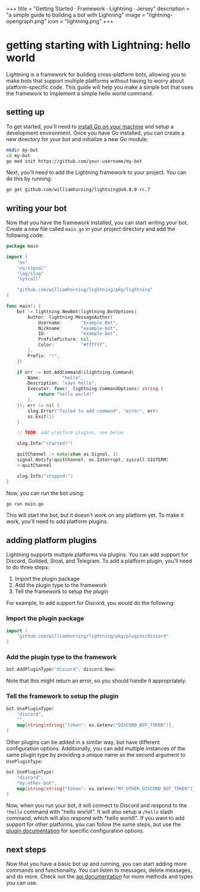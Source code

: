 +++
title = "Getting Started · Framework · Lightning · Jersey"
description = "a simple guide to building a bot with Lightning"
image = "lightning-opengraph.png"
icon = "lightning.png"
+++

# getting starting with Lightning: hello world

Lightning is a framework for building cross-platform bots, allowing you to make
bots that support multiple platforms without having to worry about
platform-specific code. This guide will help you make a simple bot that uses
the framework to implement a simple hello world command.

## setting up

To get started, you'll need to
[install Go on your machine](https://go.dev/doc/install) and setup a
development environment. Once you have Go installed, you can create a new
directory for your bot and initialize a new Go module:

```sh
mkdir my-bot
cd my-bot
go mod init https://github.com/your-username/my-bot
```

Next, you'll need to add the Lightning framework to your project. You can do
this by running:

```sh
go get github.com/williamhorning/lightning@v0.8.0-rc.7
```

## writing your bot

Now that you have the framework installed, you can start writing your bot.
Create a new file called `main.go` in your project directory and add the
following code:

```go
package main

import (
    "os"
    "os/signal"
    "log/slog"
    "syscall"

    "github.com/williamhorning/lightning/pkg/lightning"
)

func main() {
    bot := lightning.NewBot(lightning.BotOptions{
        Author: lightning.MessageAuthor{
            Username:       "Example Bot",
            Nickname:       "example-bot",
            ID:             "example-bot",
            ProfilePicture: nil,
            Color:          "#ffffff",
        },
        Prefix: "!",
    })

    if err := bot.AddCommand(&lightning.Command{
        Name:        "hello",
        Description: "says hello",
        Executor: func(_ lightning.CommandOptions) string {
            return "hello world!"
        },
    }); err != nil {
        slog.Error("failed to add command", "error", err)
        os.Exit(1)
    }

    // TODO: add platform plugins, see below

    slog.Info("started!")

    quitChannel := make(chan os.Signal, 1)
    signal.Notify(quitChannel, os.Interrupt, syscall.SIGTERM)
    <-quitChannel

    slog.Info("stopped!")
}
```

Now, you can run the bot using:

```sh
go run main.go
```

This will start the bot, but it doesn't work on any platform yet. To make it
work, you'll need to add platform plugins.

## adding platform plugins

Lightning supports multiple platforms via plugins. You can add support for
Discord, Guilded, Stoat, and Telegram. To add a platform plugin, you'll
need to do three steps:

1. Import the plugin package
2. Add the plugin type to the framework
3. Tell the framework to setup the plugin

For example, to add support for Discord, you would do the following:

### Import the plugin package

```go
import (
    "github.com/williamhorning/lightning/pkg/plugins/discord"
)
```

### Add the plugin type to the framework

```go
bot.AddPluginType("discord", discord.New)
```

Note that this might return an error, so you should handle it appropriately.

### Tell the framework to setup the plugin

```go
bot.UsePluginType(
    "discord",
    "",
    map[string]string{"token": os.Getenv("DISCORD_BOT_TOKEN")},
)
```

Other plugins can be added in a similar way, but have different configuration
options. Additionally, you can add multiple instances of the same plugin type
by providing a unique name as the second argument to `UsePluginType`:

```go
bot.UsePluginType(
    "discord",
    "my-other-bot", 
    map[string]string{"token": os.Getenv("MY_OTHER_DISCORD_BOT_TOKEN")},
)
```

Now, when you run your bot, it will connect to Discord and respond to the
`!hello` command with "hello world!". It will also setup a `/hello` slash
command, which will also respond with "hello world!". If you want to add
support for other platforms, you can follow the same steps, but use the
[plugin documentation](./plugins) for specific configuration options.

## next steps

Now that you have a basic bot up and running, you can start adding more
commands and functionality. You can listen to messages, delete messages,
and do more. Check out the [api documentation](/go/lightning/godoc)
for more methods and types you can use.
